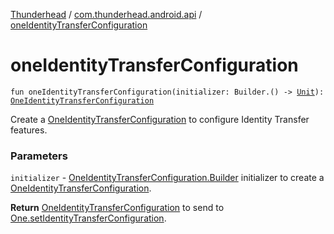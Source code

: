 [Thunderhead](../index.md) / [com.thunderhead.android.api](index.md) / [oneIdentityTransferConfiguration](./one-identity-transfer-configuration.md)

# oneIdentityTransferConfiguration

`fun oneIdentityTransferConfiguration(initializer: Builder.() -> `[`Unit`](https://kotlinlang.org/api/latest/jvm/stdlib/kotlin/-unit/index.html)`): `[`OneIdentityTransferConfiguration`](../com.thunderhead.android.api.identitytransfer/-one-identity-transfer-configuration/index.md)

Create a [OneIdentityTransferConfiguration](../com.thunderhead.android.api.identitytransfer/-one-identity-transfer-configuration/index.md) to configure Identity Transfer features.

### Parameters

`initializer` - [OneIdentityTransferConfiguration.Builder](../com.thunderhead.android.api.identitytransfer/-one-identity-transfer-configuration/-builder/index.md) initializer to create a
[OneIdentityTransferConfiguration](../com.thunderhead.android.api.identitytransfer/-one-identity-transfer-configuration/index.md).

**Return**
[OneIdentityTransferConfiguration](../com.thunderhead.android.api.identitytransfer/-one-identity-transfer-configuration/index.md) to send to [One.setIdentityTransferConfiguration](#).

